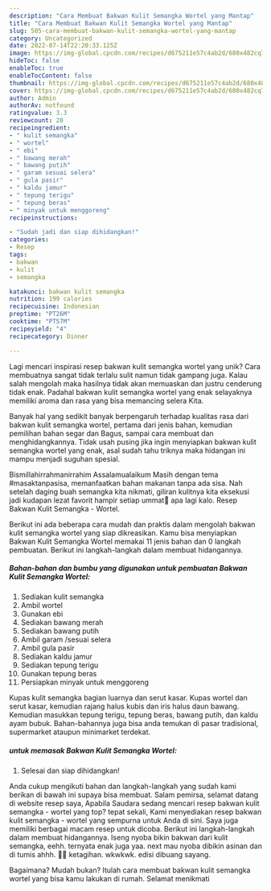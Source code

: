 ```yaml
---
description: "Cara Membuat Bakwan Kulit Semangka Wortel yang Mantap"
title: "Cara Membuat Bakwan Kulit Semangka Wortel yang Mantap"
slug: 505-cara-membuat-bakwan-kulit-semangka-wortel-yang-mantap
category: Uncategorized
date: 2022-07-14T22:20:33.125Z
image: https://img-global.cpcdn.com/recipes/d675211e57c4ab2d/680x482cq70/bakwan-kulit-semangka-wortel-foto-resep-utama.jpg
hideToc: false
enableToc: true
enableTocContent: false
thumbnail: https://img-global.cpcdn.com/recipes/d675211e57c4ab2d/680x482cq70/bakwan-kulit-semangka-wortel-foto-resep-utama.jpg
cover: https://img-global.cpcdn.com/recipes/d675211e57c4ab2d/680x482cq70/bakwan-kulit-semangka-wortel-foto-resep-utama.jpg
author: Admin
authorAv: notfound
ratingvalue: 3.3
reviewcount: 20
recipeingredient:
- " kulit semangka"
- " wortel"
- " ebi"
- " bawang merah"
- " bawang putih"
- " garam sesuai selera"
- " gula pasir"
- " kaldu jamur"
- " tepung terigu"
- " tepung beras"
- " minyak untuk menggoreng"
recipeinstructions:

- "Sudah jadi dan siap dihidangkan!"
categories:
- Resep
tags:
- bakwan
- kulit
- semangka

katakunci: bakwan kulit semangka 
nutrition: 199 calories
recipecuisine: Indonesian
preptime: "PT26M"
cooktime: "PT57M"
recipeyield: "4"
recipecategory: Dinner

---
```





Lagi mencari inspirasi resep bakwan kulit semangka wortel yang unik? Cara membuatnya sangat tidak terlalu sulit namun tidak gampang juga. Kalau salah mengolah maka hasilnya tidak akan memuaskan dan justru cenderung tidak enak. Padahal bakwan kulit semangka wortel yang enak selayaknya memiliki aroma dan rasa yang bisa memancing selera Kita.





Banyak hal yang sedikit banyak berpengaruh terhadap kualitas rasa dari bakwan kulit semangka wortel, pertama dari jenis bahan, kemudian pemilihan bahan segar dan Bagus, sampai cara membuat dan menghidangkannya. Tidak usah pusing jika ingin menyiapkan bakwan kulit semangka wortel yang enak,      asal sudah tahu triknya maka hidangan ini mampu menjadi suguhan spesial.














Bismillahirrahmanirrahim Assalamualaikum Masih dengan tema #masaktanpasisa, memanfaatkan bahan makanan tanpa ada sisa. Nah setelah daging buah semangka kita nikmati, giliran kulitnya kita eksekusi jadi kudapan lezat favorit hampir setiap ummat🤭 apa lagi kalo. Resep Bakwan Kulit Semangka - Wortel.






Berikut ini ada beberapa cara mudah dan praktis dalam mengolah bakwan kulit semangka wortel yang siap dikreasikan. Kamu bisa menyiapkan Bakwan Kulit Semangka Wortel memakai 11 jenis bahan dan 0 langkah pembuatan. Berikut ini langkah-langkah dalam membuat hidangannya.

<!--inarticleads1-->

##### Bahan-bahan dan bumbu yang digunakan untuk pembuatan Bakwan Kulit Semangka Wortel:

1. Sediakan  kulit semangka
1. Ambil  wortel
1. Gunakan  ebi
1. Sediakan  bawang merah
1. Sediakan  bawang putih
1. Ambil  garam /sesuai selera
1. Ambil  gula pasir
1. Sediakan  kaldu jamur
1. Sediakan  tepung terigu
1. Gunakan  tepung beras
1. Persiapkan  minyak untuk menggoreng


Kupas kulit semangka bagian luarnya dan serut kasar. Kupas wortel dan serut kasar, kemudian rajang halus kubis dan iris halus daun bawang. Kemudian masukkan tepung terigu, tepung beras, bawang putih, dan kaldu ayam bubuk. Bahan-bahannya juga bisa anda temukan di pasar tradisional, supermarket ataupun minimarket terdekat. 

<!--inarticleads2-->

#####  untuk memasak Bakwan Kulit Semangka Wortel:


1. Selesai dan siap dihidangkan!

Anda cukup mengikuti bahan dan langkah-langkah yang sudah kami berikan di bawah ini supaya bisa membuat. Salam pemirsa, selamat datang di website resep saya, Apabila Saudara sedang mencari resep bakwan kulit semangka - wortel yang top? tepat sekali, Kami menyediakan resep bakwan kulit semangka - wortel yang sempurna untuk Anda di sini. Saya juga memiliki berbagai macam resep untuk dicoba. Berikut ini langkah-langkah dalam membuat hidangannya. Iseng nyoba bikin bakwan dari kulit semangka, eehh. ternyata enak juga yaa. next mau nyoba dibikin asinan dan di tumis ahhh. 🤭😋 ketagihan. wkwkwk. edisi dibuang sayang. 

Bagaimana? Mudah bukan? Itulah cara membuat bakwan kulit semangka wortel yang bisa kamu lakukan di rumah. Selamat menikmati
